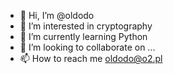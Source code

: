 - 👋 Hi, I’m @oldodo
- 👀 I’m interested in cryptography
- 🌱 I’m currently learning Python
- 💞️ I’m looking to collaborate on ...
- 📫 How to reach me oldodo@o2.pl

<!---
oldodo/oldodo is a ✨ special ✨ repository because its `README.md` (this file) appears on your GitHub profile.
You can click the Preview link to take a look at your changes.
--->
